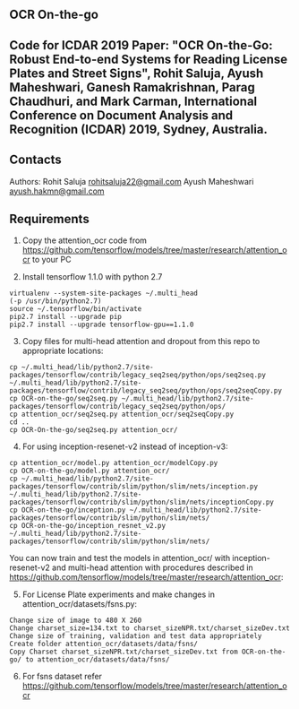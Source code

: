 ## OCR On-the-go
## Code for ICDAR 2019 Paper: "OCR On-the-Go: Robust End-to-end Systems for Reading License Plates and Street Signs", Rohit Saluja, Ayush Maheshwari, Ganesh Ramakrishnan, Parag Chaudhuri, and Mark Carman, International Conference on Document Analysis and Recognition (ICDAR) 2019, Sydney, Australia.	

## Contacts

Authors:
Rohit Saluja <rohitsaluja22@gmail.com>
Ayush Maheshwari <ayush.hakmn@gmail.com>
## Requirements
1. Copy the attention_ocr code from https://github.com/tensorflow/models/tree/master/research/attention_ocr to your PC

2. Install tensorflow 1.1.0 with python 2.7
```
virtualenv --system-site-packages ~/.multi_head
(-p /usr/bin/python2.7)
source ~/.tensorflow/bin/activate
pip2.7 install --upgrade pip
pip2.7 install --upgrade tensorflow-gpu==1.1.0
```

3. Copy files for multi-head attention and dropout from this repo to appropriate locations:
```
cp ~/.multi_head/lib/python2.7/site-packages/tensorflow/contrib/legacy_seq2seq/python/ops/seq2seq.py ~/.multi_head/lib/python2.7/site-packages/tensorflow/contrib/legacy_seq2seq/python/ops/seq2seqCopy.py
cp OCR-on-the-go/seq2seq.py ~/.multi_head/lib/python2.7/site-packages/tensorflow/contrib/legacy_seq2seq/python/ops/
cp attention_ocr/seq2seq.py attention_ocr/seq2seqCopy.py
cd ..
cp OCR-On-the-go/seq2seq.py attention_ocr/
```

4. For using inception-resenet-v2 instead of inception-v3:
```
cp attention_ocr/model.py attention_ocr/modelCopy.py
cp OCR-on-the-go/model.py attention_ocr/
cp ~/.multi_head/lib/python2.7/site-packages/tensorflow/contrib/slim/python/slim/nets/inception.py ~/.multi_head/lib/python2.7/site-packages/tensorflow/contrib/slim/python/slim/nets/inceptionCopy.py
cp OCR-on-the-go/inception.py ~/.multi_head/lib/python2.7/site-packages/tensorflow/contrib/slim/python/slim/nets/
cp OCR-on-the-go/inception_resnet_v2.py ~/.multi_head/lib/python2.7/site-packages/tensorflow/contrib/slim/python/slim/nets/
```
You can now train and test the models in attention_ocr/ with inception-resenet-v2 and multi-head attention with procedures described in https://github.com/tensorflow/models/tree/master/research/attention_ocr:


5. For License Plate experiments and make changes in attention_ocr/datasets/fsns.py:
```
Change size of image to 480 X 260
Change charset_size=134.txt to charset_sizeNPR.txt/charset_sizeDev.txt
Change size of training, validation and test data appropriately
Create folder attention_ocr/datasets/data/fsns/
Copy Charset charset_sizeNPR.txt/charset_sizeDev.txt from OCR-on-the-go/ to attention_ocr/datasets/data/fsns/
```

6. For fsns dataset refer https://github.com/tensorflow/models/tree/master/research/attention_ocr
